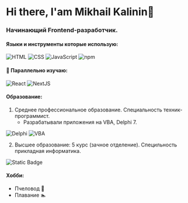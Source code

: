 # Hi there, I'am Mikhail Kalinin👋

### Начинающий Frontend-разработчик. 

#### Языки и инструменты которые использую:

![HTML](https://img.shields.io/badge/HTML-white?style=for-the-badge&logo=HTML5&labelColor=ebebeb&color=f16529) ![CSS](https://img.shields.io/badge/CSS-black?style=for-the-badge&logo=CSS3&color=306af1) ![JavaScript](https://img.shields.io/badge/JavaScript-black?style=for-the-badge&logo=JavaScript&labelColor=black&color=f2e322) ![npm](https://img.shields.io/badge/npm-black?style=for-the-badge&logo=npm&labelColor=ffffff&color=cd3e3d)

#### 🔭 Параллельно изучаю:

![React](https://img.shields.io/badge/react-white?style=for-the-badge&logo=react&labelColor=ffffff&color=61dafb) ![NextJS](https://img.shields.io/badge/Next.JS-white?style=for-the-badge&logo=nextdotjs&labelColor=000&color=000)


#### Образование:

1. Среднее профессиональное образование. Специальность техник-программист.
    + Разрабатывали приложения на VBA, Delphi 7.

![Delphi](https://img.shields.io/badge/Delphi-red?style=for-the-badge&logo=Delphi&logoColor=red&labelColor=white&color=0893bf) ![VBA](https://img.shields.io/badge/VBA-red?style=for-the-badge&logo=VBA&logoColor=red&labelColor=white&color=green)



2. Высшее образование: 5 курс (зачное отделение). Специльность прикладная информатика.

![Static Badge](https://img.shields.io/badge/c%23-red?style=for-the-badge&logo=C%23&logoColor=6d287e&labelColor=white&color=8e34a4)

#### Хобби:
+ Пчеловод :bee:
+ Плавание :swimmer:

